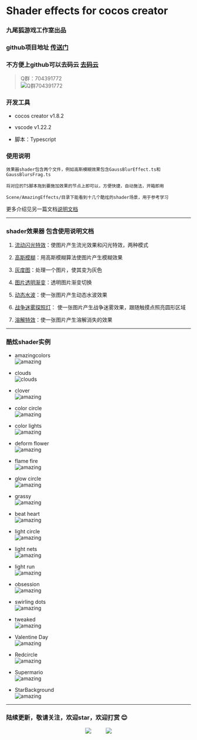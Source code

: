 # Shader effects for cocos creator

### 九尾狐游戏工作室出品

### github项目地址 [传送门](https://github.com/fylz1125/ShaderDemos)

### 不方便上github可以去码云 [去码云](https://gitee.com/darkmoon/ShaderDemos)

> Q群：704391772  
![Q群704391772](screenshots/qqgroup.JPG)


### 开发工具

- cocos creator v1.8.2

- vscode v1.22.2

- 脚本：Typescript

### 使用说明

    效果器shader包含两个文件，例如高斯模糊效果包含GaussBlurEffect.ts和GaussBlursFrag.ts

    将对应的TS脚本拖到要施加效果的节点上即可以，方便快捷，自动施法，开箱即用 

    Scene/AmazingEffects/目录下能看到十几个酷炫的shader场景，用于参考学习


更多介绍见另一篇文档[说明文档](assets/resources/readme/StartScene.md)


---

### shader效果器 包含使用说明文档

1. [流动闪光特效](assets/resources/readme/FluxayEffect.md)：使图片产生流光效果和闪光特效，两种模式

2. [高斯模糊](assets/resources/readme/GaussBlurs.md)：用高斯模糊算法使图片产生模糊效果

3. [灰度图](assets/resources/readme/GrayEffect.md)：处理一个图片，使其变为灰色

4. [图片透明渐变](assets/resources/readme/TransferEffect.md)：透明图片渐变切换

5. [动态水波](assets/resources/readme/WaterWave.md)：使一张图片产生动态水波效果

6. [战争迷雾探照灯](assets/resources/readme/SearchLight.md)： 使一张图片产生战争迷雾效果，跟随触摸点照亮圆形区域

7. [溶解特效](assets/resources/readme/DissolveEffect.md)：使一张图片产生溶解消失的效果

---
### 酷炫shader实例

- amazingcolors<br>
![amazing](screenshots/amcolors.gif)

- clouds<br>
![clouds](screenshots/clouds.gif)

- clover<br>
![amazing](screenshots/clover.gif)

- color circle<br>
![amazing](screenshots/colorcircle.gif)

- color lights<br>
![amazing](screenshots/colorlights.gif)

- deform flower<br>
![amazing](screenshots/deformflower.gif)

- flame fire<br>
![amazing](screenshots/flame.gif)

- glow circle<br>
![amazing](screenshots/glowcircle.gif)

- grassy<br>
![amazing](screenshots/grassy.gif)

- beat heart<br>
![amazing](screenshots/heart.gif)

- light circle<br>
![amazing](screenshots/lightcircle.gif)

- light nets<br>
![amazing](screenshots/lightnets.gif)

- light run<br>
![amazing](screenshots/lightrun.gif)

- obsession<br>
![amazing](screenshots/obsession.gif)

- swirling dots<br>
![amazing](screenshots/swirlingdots.gif)

- tweaked<br>
![amazing](screenshots/tweaked.gif)

- Valentine Day<br>
![amazing](screenshots/valentineday.gif)

- Redcircle <br>
![amazing](screenshots/redcircle.gif)

- Supermario <br>
![amazing](screenshots/supermario.gif)

- StarBackground <br>
![amazing](screenshots/starbackground.gif)
---


### 陆续更新，敬请关注，欢迎star，欢迎打赏 :blush:

<div align="center">
<img src="screenshots/alipay2.jpg">
&nbsp;&nbsp;&nbsp;&nbsp;&nbsp;&nbsp;&nbsp;&nbsp;
<img src="screenshots/wechatpay2.jpg">
</div>